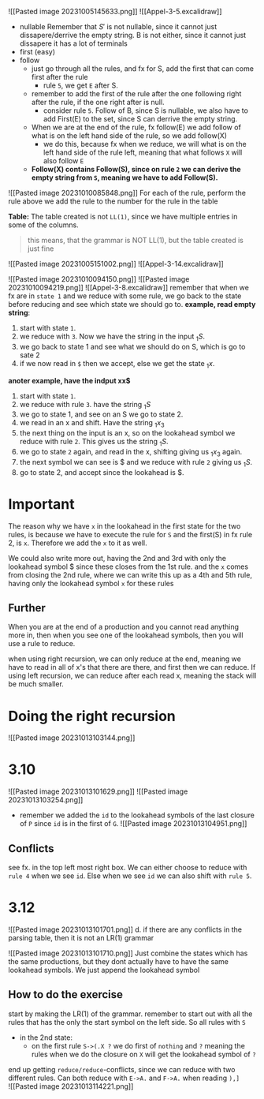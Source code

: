 ![[Pasted image 20231005145633.png]]
![[Appel-3-5.excalidraw]]
- nullable
Remember that $S'$ is not nullable, since it cannot just dissapere/derrive the empty string. 
B is not either, since it cannot just dissapere it has a lot of terminals
- first (easy)
- follow
	- just go through all the rules, and fx for S, add the first that can come first after the rule
		- rule `5`, we get `E` after S.
	- remember to add the first of the rule after the one following right after the rule, if the one right after is null.
		- consider rule `5`. Follow of B, since S is nullable, we also have to add First(E) to the set, since S can derrive the empty string.
	- When we are at the end of the rule, fx follow(E) we add follow of what is on the left hand side of the rule, so we add follow(X)
		- we do this, because fx when we reduce, we will what is on the left hand side of the rule left, meaning that what follows `X` will also follow `E`
	- **Follow(X) contains Follow(S), since on rule `2` we can derive the empty string from `S`, meaning we have to add Follow(S).**

![[Pasted image 20231010085848.png]]
For each of the rule, perform the rule above
we add the rule to the number for the rule in the table

**Table:**
The table created is not `LL(1)`, since we have multiple entries in some of the columns. 
> this means, that the grammar is NOT LL(1), but the table created is just fine


![[Pasted image 20231005151002.png]]
![[Appel-3-14.excalidraw]]

![[Pasted image 20231010094150.png]]
![[Pasted image 20231010094219.png]]
![[Appel-3-8.excalidraw]]
remember that when we fx are in `state 1` and we reduce with some rule, we go back to the state before reducing and see which state we should go to. 
**example, read empty string**:
1. start with state `1`.
2. we reduce with `3`. Now we have the string in the input $_{1}S$.
3. we go back to state 1 and see what we should do on S, which is go to sate 2
4. if we now read in `$` then we accept, else we get the state $_{1}x$.

**anoter example, have the indput xx$**
1. start with state `1`.
2. we reduce with rule `3`. have the string $_{1}S$
3. we go to state 1, and see on an S we go to state 2.
4. we read in an x and shift. Have the string $_{1}x_{3}$
5. the next thing on the input is an x, so on the lookahead symbol we reduce with rule `2`. This gives us the string $_{1}S$. 
6. we go to state `2` again, and read in the x, shifting giving us $_{1}x_{3}$ again. 
7. the next symbol we can see is $ and we reduce with rule `2` giving us $_{1}S$.
8. go to state 2, and accept since the lookahead is $.

# Important
The reason why we have `x` in the lookahead in the first state for the two rules, is because we have to execute the rule for `S` and the first(S) in fx rule 2, is `x`. Therefore we add the `x` to it as well.

We could also write more out, having the 2nd and 3rd with only the lookahead symbol $ since these closes from the 1st rule. and the `x` comes from closing the 2nd rule, where we can write this up as a 4th and 5th rule, having only the lookahead symbol `x` for these rules
## Further
When you are at the end of a production and you cannot read anything more in, then when you see one of the lookahead symbols, then you will use a rule to reduce.

when using right recursion, we can only reduce at the end, meaning we have to read in all of x's that there are there, and first then we can reduce.
If using left recursion, we can reduce after each read x, meaning the stack will be much smaller.

# Doing the right recursion
![[Pasted image 20231013103144.png]]
# 3.10
![[Pasted image 20231013101629.png]]
![[Pasted image 20231013103254.png]]
- remember we added the `id` to the lookahead symbols of the last closure of `P` since `id` is in the first of `G`.
![[Pasted image 20231013104951.png]]
## Conflicts
see fx. in the top left most right box. We can either choose to reduce with `rule 4` when we see `id`. Else when we see `id` we can also shift with `rule 5`.
# 3.12
![[Pasted image 20231013101701.png]]
d. if there are any conflicts in the parsing table, then it is not an LR(1) grammar

![[Pasted image 20231013101710.png]]
Just combine the states which has the same productions, but they dont actually have to have the same lookahead symbols. We just append the lookahead symbol
## How to do the exercise
start by making the LR(1) of the grammar.
remember to start out with all the rules that has the only the start symbol on the left side. So all rules with `S` 

- in the 2nd state:
	- on the first rule `S->(.X ?` we do first of `nothing` and `?` meaning the rules when we do the closure on `X` will get the lookahead symbol of `?` 

end up getting `reduce/reduce`-conflicts, since we can reduce with two different rules. Can both reduce with `E->A.` and `F->A.` when reading `),]`  
![[Pasted image 20231013114221.png]]

